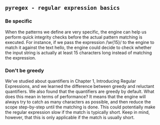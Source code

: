 ## `pyregex - regular expression basics`

### Be specific
When the patterns we define are very specific, the engine can help us perform quick
integrity checks before the actual pattern matching is executed.
For instance, if we pass the expression /\w{15}/ to the engine to match it against the text hello, the engine could decide to check whether the input string is actually at least 15 characters long instead of matching the expression.

### Don't be greedy
We've studied about quantifiers in Chapter 1, Introducing Regular Expressions, and we learned the difference between greedy and reluctant quantifiers. We also found that the quantifiers are greedy by default.
What does this mean in terms of performance? It means that the engine will always
try to catch as many characters as possible, and then reduce the scope step-by-step until the matching is done. This could potentially make the regular expression slow if the match is typically short. Keep in mind, however, that this is only applicable if the match is usually short.
